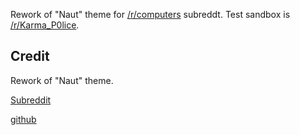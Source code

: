 Rework of "Naut" theme for [/r/computers](https://www.reddit.com/r/computers/) subreddt. Test sandbox is [/r/Karma_P0lice](https://www.reddit.com/r/karma_p0lice).

## Credit

Rework of "Naut" theme.

[Subreddit](https://www.reddit.com/r/naut)

[github](https://github.com/Axel--/Naut-for-reddit)